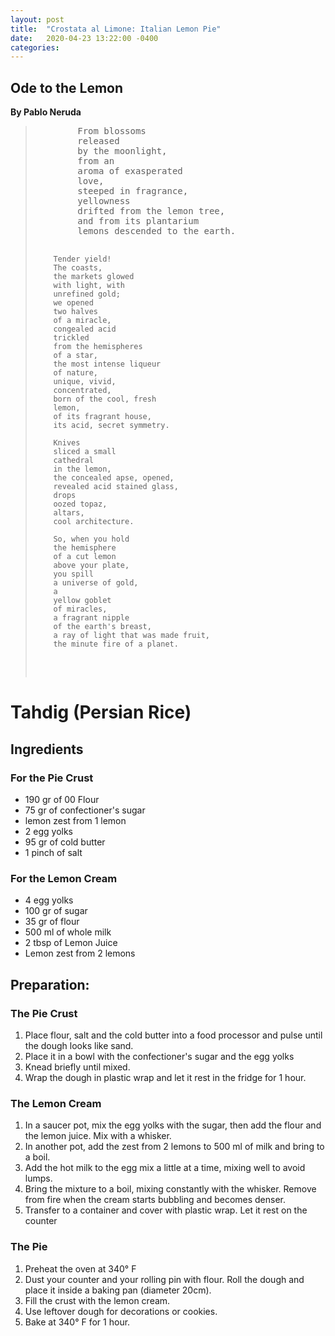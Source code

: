 ```yaml
---
layout: post
title:  "Crostata al Limone: Italian Lemon Pie"
date:   2020-04-23 13:22:00 -0400
categories:
---
```


<html lang = "en-US">
<body>
    <h2 id="h01">Ode to the Lemon</h2>
        <b>By Pablo Neruda</b>
        <blockquote cite="http://famouspoetsandpoems.com/poets/pablo_neruda/poems/15734">
        <pre>
        From blossoms
        released
        by the moonlight,
        from an
        aroma of exasperated
        love,
        steeped in fragrance,
        yellowness
        drifted from the lemon tree,
        and from its plantarium
        lemons descended to the earth.

        Tender yield!
        The coasts,
        the markets glowed
        with light, with
        unrefined gold;
        we opened
        two halves
        of a miracle,
        congealed acid
        trickled
        from the hemispheres
        of a star,
        the most intense liqueur
        of nature,
        unique, vivid,
        concentrated,
        born of the cool, fresh
        lemon,
        of its fragrant house,
        its acid, secret symmetry.

        Knives
        sliced a small
        cathedral
        in the lemon,
        the concealed apse, opened,
        revealed acid stained glass,
        drops
        oozed topaz,
        altars,
        cool architecture.

        So, when you hold
        the hemisphere
        of a cut lemon
        above your plate,
        you spill
        a universe of gold,
        a
        yellow goblet
        of miracles,
        a fragrant nipple
        of the earth's breast,
        a ray of light that was made fruit,
        the minute fire of a planet.     
 </pre>
 </blockquote>

<h1>Tahdig (Persian Rice)</h1>

<h2>Ingredients</h2>

<h3>For the Pie Crust</h3>
<ul>
    <li>190 gr of 00 Flour</li>
    <li>75 gr of confectioner's sugar</li>
    <li>lemon zest from 1 lemon</li>
    <li>2 egg yolks</li>
    <li>95 gr of cold butter</li>
    <li>1 pinch of salt</li>
</ul>

<h3>For the Lemon Cream</h3>
<ul>
    <li>4 egg yolks</li>
    <li>100 gr of sugar</li>
    <li>35 gr of flour</li>
    <li>500 ml of whole milk</li>
    <li>2 tbsp of Lemon Juice</li>
    <li>Lemon zest from 2 lemons</li>
</ul>

<h2>Preparation:</h2>

<h3>The Pie Crust</h3>
<ol>
    <li>Place flour, salt and the cold butter into a food processor and pulse until the dough looks like sand.</li>
    <li>Place it in a bowl with the confectioner's sugar and the egg yolks</li>
    <li>Knead briefly until mixed.</li>
    <li>Wrap the dough in plastic wrap and let it rest in the fridge for 1 hour.</li>
</ol>

<h3>The Lemon Cream</h3>
<ol>
    <li>In a saucer pot, mix the egg yolks with the sugar, then add the flour and the lemon juice. Mix with a whisker.</li>
    <li>In another pot, add the zest from 2 lemons to 500 ml of milk and bring to a boil.</li>
    <li>Add the hot milk to the egg mix a little at a time, mixing well to avoid lumps.</li>
    <li>Bring the mixture to a boil, mixing constantly with the whisker. Remove from fire when the cream starts bubbling and becomes denser.</li>
    <li>Transfer to a container and cover with plastic wrap. Let it rest on the counter</li>
</ol>

<h3>The Pie</h3>
<ol>
    <li>Preheat the oven at 340° F</li>
    <li>Dust your counter and your rolling pin with flour. Roll the dough and place it inside a baking pan (diameter 20cm).</li>
    <li>Fill the crust with the lemon cream.</li>
    <li>Use leftover dough for decorations or cookies.</li>
    <li>Bake at 340° F for 1 hour.</li>
</ol>
</body>
</html>